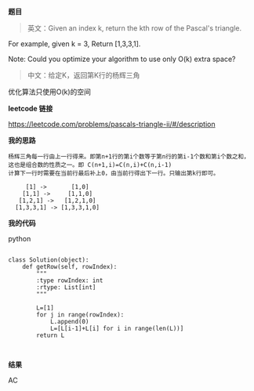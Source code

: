 **题目**
>英文：Given an index k, return the kth row of the Pascal's triangle.

For example, given k = 3,
Return [1,3,3,1].

Note:
Could you optimize your algorithm to use only O(k) extra space?

>中文：给定K，返回第K行的杨辉三角

优化算法只使用O(k)的空间

**leetcode 链接**

https://leetcode.com/problems/pascals-triangle-ii/#/description

**我的思路**

```
杨辉三角每一行由上一行得来。即第n+1行的第i个数等于第n行的第i-1个数和第i个数之和，这也是组合数的性质之一。即 C(n+1,i)=C(n,i)+C(n,i-1)
计算下一行时需要在当前行最后补上0，由当前行得出下一行。只输出第k行即可。

     [1] ->       [1,0]
    [1,1] ->     [1,1,0]
   [1,2,1] ->   [1,2,1,0]
  [1,3,3,1] -> [1,3,3,1,0]
```

**我的代码**

python

```

class Solution(object):
    def getRow(self, rowIndex):
        """
        :type rowIndex: int
        :rtype: List[int]
        """

        L=[1]
        for j in range(rowIndex):
            L.append(0)
            L=[L[i-1]+L[i] for i in range(len(L))]
        return L
        
            
```

**结果**

AC


